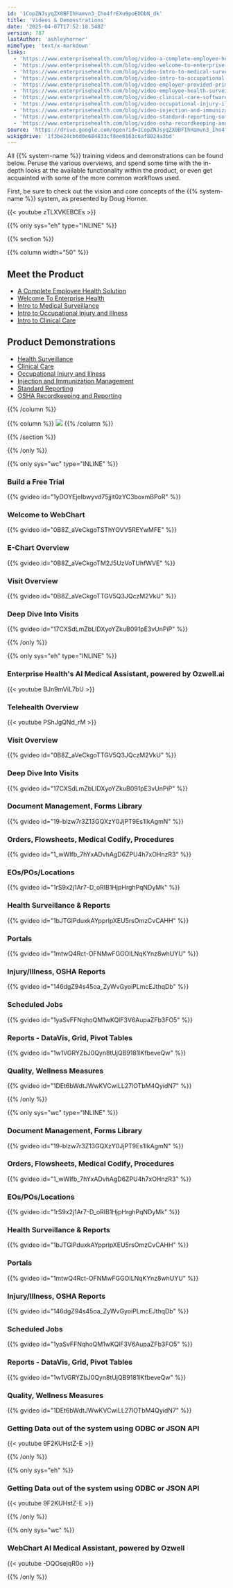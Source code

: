 ```yaml
---
id: '1CopZNJsyqZX0BFIhHamvn3_Iho4frEXu9poEDDbN_dk'
title: 'Videos & Demonstrations'
date: '2025-04-07T17:52:18.548Z'
version: 787
lastAuthor: 'ashleyhorner'
mimeType: 'text/x-markdown'
links:
  - 'https://www.enterprisehealth.com/blog/video-a-complete-employee-health-solution-enterprise-health'
  - 'https://www.enterprisehealth.com/blog/video-welcome-to-enterprise-health-enterprise-health'
  - 'https://www.enterprisehealth.com/blog/video-intro-to-medical-surveillance-enterprise-health'
  - 'https://www.enterprisehealth.com/blog/video-intro-to-occupational-injury-and-illness'
  - 'https://www.enterprisehealth.com/blog/video-employer-provided-primary-care-software-enterprise-health'
  - 'https://www.enterprisehealth.com/blog/video-employee-health-surveillance-software-demo-enterprise-health'
  - 'https://www.enterprisehealth.com/blog/video-clinical-care-software-demo'
  - 'https://www.enterprisehealth.com/blog/video-occupational-injury-illness-software-demo'
  - 'https://www.enterprisehealth.com/blog/video-injection-and-immunization-management-software-demo'
  - 'https://www.enterprisehealth.com/blog/video-standard-reporting-software-demo-enterprise-health'
  - 'https://www.enterprisehealth.com/blog/video-osha-recordkeeping-and-reporting-software-demo'
source: 'https://drive.google.com/open?id=1CopZNJsyqZX0BFIhHamvn3_Iho4frEXu9poEDDbN_dk'
wikigdrive: '1f3be24cb6d0e684833cf8ee6161c6af8024a3bd'
---
```

All {{% system-name %}} training videos and demonstrations can be found below. Peruse the various overviews, and spend some time with the in-depth looks at the available functionality within the product, or even get acquainted with some of the more common workflows used.

First, be sure to check out the vision and core concepts of the {{% system-name %}} system, as presented by Doug Horner.

{{< youtube zTLXVKEBCEs >}}

{{% only sys="eh" type="INLINE" %}}

{{% section %}}

{{% column width="50" %}}

## Meet the Product

* [A Complete Employee Health Solution](https://www.enterprisehealth.com/blog/video-a-complete-employee-health-solution-enterprise-health)
* [Welcome To Enterprise Health](https://www.enterprisehealth.com/blog/video-welcome-to-enterprise-health-enterprise-health)
* [Intro to Medical Surveillance](https://www.enterprisehealth.com/blog/video-intro-to-medical-surveillance-enterprise-health)
* [Intro to Occupational Injury and Illness](https://www.enterprisehealth.com/blog/video-intro-to-occupational-injury-and-illness)
* [Intro to Clinical Care](https://www.enterprisehealth.com/blog/video-employer-provided-primary-care-software-enterprise-health)

## Product Demonstrations

* [Health Surveillance](https://www.enterprisehealth.com/blog/video-employee-health-surveillance-software-demo-enterprise-health)
* [Clinical Care](https://www.enterprisehealth.com/blog/video-clinical-care-software-demo)
* [Occupational Injury and Illness](https://www.enterprisehealth.com/blog/video-occupational-injury-illness-software-demo)
* [Injection and Immunization Management](https://www.enterprisehealth.com/blog/video-injection-and-immunization-management-software-demo)
* [Standard Reporting](https://www.enterprisehealth.com/blog/video-standard-reporting-software-demo-enterprise-health)
* [OSHA Recordkeeping and Reporting](https://www.enterprisehealth.com/blog/video-osha-recordkeeping-and-reporting-software-demo)

{{% /column %}}

{{% column %}}
![](../videos-and-demonstrations.assets/e6f9431ad83fc70ead4f3905698728d0.png)
{{% /column %}}

{{% /section %}}

{{% /only %}}

{{% only sys="wc" type="INLINE" %}}

### Build a Free Trial

{{% gvideo  id="1yDOYEjeIbwyvd75jjit0zYC3boxmBPoR" %}}

### Welcome to WebChart

{{% gvideo  id="0B8Z_aVeCkgoTSThYOVV5REYwMFE" %}}

### E-Chart Overview

{{% gvideo  id="0B8Z_aVeCkgoTM2J5UzVoTUhfWVE" %}}

### Visit Overview

{{% gvideo  id="0B8Z_aVeCkgoTTGV5Q3JQczM2VkU" %}}

### Deep Dive Into Visits

{{% gvideo  id="17CXSdLmZbLIDXyoYZkuB091pE3vUnPiP" %}}

{{% /only %}}

{{% only sys="eh" type="INLINE" %}}

### Enterprise Health's AI Medical Assistant, powered by Ozwell.ai

{{< youtube BJn9mViL7bU >}}

### Telehealth Overview

{{< youtube PShJgQNd_rM >}}

### Visit Overview

{{% gvideo  id="0B8Z_aVeCkgoTTGV5Q3JQczM2VkU" %}}

### Deep Dive Into Visits

{{% gvideo  id="17CXSdLmZbLIDXyoYZkuB091pE3vUnPiP" %}}

### Document Management, Forms Library

{{% gvideo  id="19-blzw7r3Z13GQXzY0JjPT9Es1IkAgmN" %}}

### Orders, Flowsheets, Medical Codify, Procedures

{{% gvideo  id="1_wWIfb_7hYxADvhAgD6ZPU4h7xOHnzR3" %}}

### EOs/POs/Locations

{{% gvideo  id="1rS9x2j1Ar7-D_oRIB1HjpHrghPqNDyMk" %}}

### Health Surveillance & Reports

{{% gvideo  id="1bJTGlPduxkAYpprlpXEU5rsOmzCvCAHH" %}}

### Portals

{{% gvideo  id="1mtwQ4Rct-OFNMwFGGOILNqKYnz8whUYU" %}}

### Injury/Illness, OSHA Reports

{{% gvideo  id="146dgZ94s45oa_ZyWvGyoiPLmcEJthqDb" %}}

### Scheduled Jobs

{{% gvideo  id="1yaSvFFNqhoQM1wKQlF3V6AupaZFb3FO5" %}}

### Reports - DataVis, Grid, Pivot Tables

{{% gvideo  id="1w1VGRYZbJ0Qyn8tUjQB9181lKfbeveQw" %}}

### Quality, Wellness Measures

{{% gvideo  id="1DEt6bWdtJWwKVCwiLL27lOTbM4QyidN7" %}}

{{% /only %}}

{{% only sys="wc" type="INLINE" %}}

### Document Management, Forms Library

{{% gvideo  id="19-blzw7r3Z13GQXzY0JjPT9Es1IkAgmN" %}}

### Orders, Flowsheets, Medical Codify, Procedures

{{% gvideo  id="1_wWIfb_7hYxADvhAgD6ZPU4h7xOHnzR3" %}}

### EOs/POs/Locations

{{% gvideo  id="1rS9x2j1Ar7-D_oRIB1HjpHrghPqNDyMk" %}}

### Health Surveillance & Reports

{{% gvideo  id="1bJTGlPduxkAYpprlpXEU5rsOmzCvCAHH" %}}

### Portals

{{% gvideo  id="1mtwQ4Rct-OFNMwFGGOILNqKYnz8whUYU" %}}

### Injury/Illness, OSHA Reports

{{% gvideo  id="146dgZ94s45oa_ZyWvGyoiPLmcEJthqDb" %}}

### Scheduled Jobs

{{% gvideo  id="1yaSvFFNqhoQM1wKQlF3V6AupaZFb3FO5" %}}

### Reports - DataVis, Grid, Pivot Tables

{{% gvideo  id="1w1VGRYZbJ0Qyn8tUjQB9181lKfbeveQw" %}}

### Quality, Wellness Measures

{{% gvideo  id="1DEt6bWdtJWwKVCwiLL27lOTbM4QyidN7" %}}

### Getting Data out of the system using ODBC or JSON API

{{< youtube 9F2KUHstZ-E >}}

{{% /only %}}

{{% only sys="eh" %}}

### Getting Data out of the system using ODBC or JSON API

{{< youtube 9F2KUHstZ-E >}}

{{% /only %}}

{{% only sys="wc" %}}

### WebChart AI Medical Assistant, powered by Ozwell

{{< youtube -DQOsejqR0o >}}

{{% /only %}}
